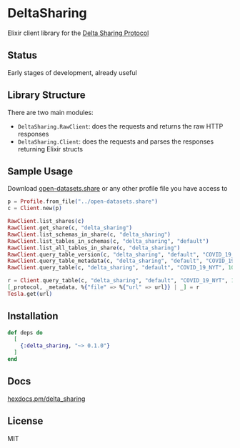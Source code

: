 # DeltaSharing

Elixir client library for the [Delta Sharing Protocol](https://github.com/delta-io/delta-sharing/blob/main/PROTOCOL.md)

## Status

Early stages of development, already useful

## Library Structure

There are two main modules: 

- `DeltaSharing.RawClient`: does the requests and returns the raw HTTP responses
- `DeltaSharing.Client`: does the requests and parses the responses returning Elixir structs


## Sample Usage

Download [open-datasets.share](https://databricks-datasets-oregon.s3-us-west-2.amazonaws.com/delta-sharing/share/open-datasets.share) or any other profile file you have access to

```elixir
p = Profile.from_file("../open-datasets.share")
c = Client.new(p)

RawClient.list_shares(c)
RawClient.get_share(c, "delta_sharing")
RawClient.list_schemas_in_share(c, "delta_sharing")
RawClient.list_tables_in_schemas(c, "delta_sharing", "default")
RawClient.list_all_tables_in_share(c, "delta_sharing")
RawClient.query_table_version(c, "delta_sharing", "default", "COVID_19_NYT")
RawClient.query_table_metadata(c, "delta_sharing", "default", "COVID_19_NYT")
RawClient.query_table(c, "delta_sharing", "default", "COVID_19_NYT", 10)

r = Client.query_table(c, "delta_sharing", "default", "COVID_19_NYT", 10)
[_protocol, _metadata, %{"file" => %{"url" => url}} | _] = r
Tesla.get(url)
```

## Installation

```elixir
def deps do
  [
    {:delta_sharing, "~> 0.1.0"}
  ]
end
```

## Docs

[hexdocs.pm/delta_sharing](https://hexdocs.pm/delta_sharing)

## License

MIT

